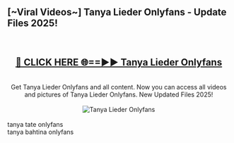 <h2>[~Viral Videos~] Tanya Lieder Onlyfans - Update Files 2025!</h2>
<br>
<div align="center">
<h2><a href="https://betterlinks.top/A2PfLJ" rel="nofollow">🔴 CLICK HERE 🌐==►► Tanya Lieder Onlyfans</a></h2>
<br>
Get Tanya Lieder Onlyfans and all content. Now you can access all videos and pictures of Tanya Lieder Onlyfans. New Updated Files 2025!
<br>
<br>
<a href="https://betterlinks.top/A2PfLJ" rel="nofollow" data-target="animated-image.originalLink"><img src="https://i.ibb.co.com/WyWwxjT/player-gif2.gif" alt="Tanya Lieder Onlyfans" style="max-width: 100%; display: inline-block;" data-target="animated-image.originalImage"></a>
</div>
<br>
tanya tate onlyfans<br>
tanya bahtina onlyfans
